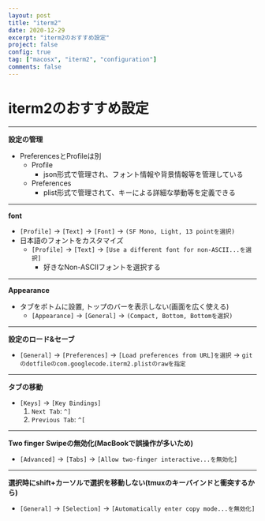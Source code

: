 ```yaml
---
layout: post
title: "iterm2"
date: 2020-12-29
excerpt: "iterm2のおすすめ設定"
project: false
config: true
tag: ["macosx", "iterm2", "configuration"]
comments: false
---
```



# iterm2のおすすめ設定
---

**設定の管理**
 - PreferencesとProfileは別
   - Profile
     - json形式で管理され、フォント情報や背景情報等を管理している
   - Preferences
     - plist形式で管理されて、キーによる詳細な挙動等を定義できる
---

**font**
 - `[Profile]` -> `[Text]` -> `[Font]` -> `(SF Mono, Light, 13 pointを選択)`
 - 日本語のフォントをカスタマイズ
   - `[Profile]` -> `[Text]` -> `[Use a different font for non-ASCII...を選択]`
     - 好きなNon-ASCIIフォントを選択する
---

**Appearance**
 - タブをボトムに設置, トップのバーを表示しない(画面を広く使える)
   - `[Appearance]` -> `[General]` -> `(Compact, Bottom, Bottomを選択)`
---

**設定のロード&セーブ**
 - `[General]` -> `[Preferences]` -> `[Load preferences from URL]を選択` -> `gitのdotfileのcom.googlecode.iterm2.plistのrawを指定`
---

**タブの移動**
 - `[Keys]` -> `[Key Bindings]`
   1. `Next Tab`: `^]`
   2. `Previous Tab`: `^[`
---

**Two finger Swipeの無効化(MacBookで誤操作が多いため)**
 - `[Advanced]` -> `[Tabs]` -> `[Allow two-finger interactive...を無効化]`
---

**選択時にshift+カーソルで選択を移動しない(tmuxのキーバインドと衝突するから)**
 - `[General]` -> `[Selection]` -> `[Automatically enter copy mode...を無効化]`
